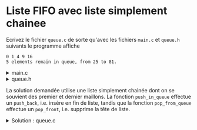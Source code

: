 # Liste FIFO avec liste simplement chainee

Ecrivez le fichier `queue.c` de sorte qu'avec les fichiers `main.c` et `queue.h` suivants 
le programme affiche 

~~~
0 1 4 9 16
5 elements remain in queue, from 25 to 81.
~~~

<details>
<summary>main.c</summary>

~~~cpp 
#include <stdio.h>
#include "queue.h"

int main() {
    void* q = new_queue();

    for(int i = 0; i < 10; ++i) {
        push_in_queue(q, i*i);
        if(i % 2 == 0) { 
            printf("%d ",front_of_queue(q));
            pop_from_queue(q);
        }
    }

    printf("\n%d elements remain in queue, from %d to %d.\n",
           size_of_queue(q),
           front_of_queue(q), 
           back_of_queue(q));

    free_queue(q);
}
~~~

</details>

<details>
<summary>queue.h</summary>

~~~cpp 
#ifndef QUEUE_H
#define QUEUE_H

void* new_queue();
void free_queue(void*);

void push_in_queue(void*, int i);
void pop_from_queue(void*);
int front_of_queue(void*);
int back_of_queue(void*);
int size_of_queue(void*);

#endif
~~~

</details>

La solution demandée utilise une liste simplement chainée dont 
on se souvient des premier et dernier maillons. La fonction
`push_in_queue` effectue un `push_back`, i.e. insère en fin de 
liste, tandis que la fonction `pop_from_queue` effectue un 
`pop_front`, i.e. supprime la tête de liste.

<details>
<summary>Solution : queue.c</summary>

~~~cpp 
#include "queue.h"
#include <stdlib.h>
#include <assert.h>

struct node {
    struct node *nxt;
    int val;
};

struct queue {
    struct node *front;
    struct node *back; 
    int size;
};

void* new_queue() {
    struct queue *q = malloc(sizeof(struct queue));
    q->front = q->back = NULL;
    q->size = 0;
    return q;
}

void free_queue(void *_q) {
    while(size_of_queue(_q)) 
        pop_from_queue(_q);
    free(_q);
}

void push_in_queue(void *_q, int i) {
    // push_back()
    struct queue* q = (struct queue*)_q;
    struct node* n = malloc(sizeof(struct node));
    n->nxt = NULL;
    n->val = i;
    if(q->front == NULL) 
        q->front = n;
    if(q->back != NULL) 
        q->back->nxt = n;
    q->back = n;
    q->size++;
}

void pop_from_queue(void *_q) {
    // pop_front()
    assert(size_of_queue(_q));
    struct queue* q = (struct queue*)_q;
    struct node* n = q->front;
    q->front = q->front->nxt;
    q->size--;
    if(q->size == 0) 
        q->back = NULL; 
    free(n); 
}
 
int front_of_queue(void *_q) {
    assert(size_of_queue(_q));
    struct queue* q = (struct queue*)_q;
    return q->front->val;
}

int back_of_queue(void *_q) {
    assert(size_of_queue(_q));
    struct queue* q = (struct queue*)_q;
    return q->back->val;
}

int size_of_queue(void *_q) {
    struct queue* q = (struct queue*)_q;
    return q ? q->size : 0;
}
~~~

</details>

